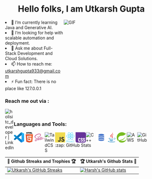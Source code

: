 <h1 align="center">Hello folks, I am Utkarsh Gupta </h1>
<img align="right" alt="GIF" src="https://media2.giphy.com/media/gjrYDwbjnK8x36xZIO/giphy.gif?cid=790b76113ec6f004299080f1a0b4518fb9d4cf2a277d4f94&rid=giphy.gif&ct=s" width="310" height="280"/


- 🌱 I’m currently learning Java and Generative AI.
- 🤔 I’m looking for help with scalable automation and deployment.
- 💬 Ask me about Full-Stack Development and Cloud Solutions.
- 📫 How to reach me: utkarshgupta933@gmail.com
- ⚡ Fun fact: There is no place like 127.0.0.1


### Reach me out via :


[<img align="left" alt="holisitc_developer | LinkedIn" width="29px" src="https://raw.githubusercontent.com/rahuldkjain/github-profile-readme-generator/master/src/images/icons/Social/linked-in-alt.svg" />](www.linkedin.com/in/utk2003)

<br />

### Languages and Tools:

[<img align="left" alt="Visual Studio Code" width="34px" src="https://raw.githubusercontent.com/github/explore/80688e429a7d4ef2fca1e82350fe8e3517d3494d/topics/visual-studio-code/visual-studio-code.png" />](https://code.visualstudio.com/download)
[<img align="left" alt="HTML5" width="34px" src="https://raw.githubusercontent.com/github/explore/80688e429a7d4ef2fca1e82350fe8e3517d3494d/topics/html/html.png" />](https://html.com/)
[<img align="left" alt="SCSS" width="34px" src="https://raw.githubusercontent.com/devicons/devicon/master/icons/sass/sass-original.svg"/>](https://sass-lang.com)
[<img align="left" alt="TailwindCSS" width="34px" src="https://upload.wikimedia.org/wikipedia/commons/d/d5/Tailwind_CSS_Logo.svg"/>](https://tailwindcss.com/)
[<img align="left" alt="JavaScript" width="34px" src="https://raw.githubusercontent.com/devicons/devicon/master/icons/javascript/javascript-original.svg"/>](https://javascript.com/)
[<img align="left" alt="React" width="34px" src="https://raw.githubusercontent.com/devicons/devicon/master/icons/react/react-original-wordmark.svg"/>](https://reactjs.org/)
[<img align="left" alt="CSS3" width="34px" src="https://raw.githubusercontent.com/github/explore/80688e429a7d4ef2fca1e82350fe8e3517d3494d/topics/css/css.png" />](https://en.wikipedia.org/wiki/CSS)
[<img align="left" alt="C++" width="34px" src="https://upload.wikimedia.org/wikipedia/commons/1/18/ISO_C%2B%2B_Logo.svg"/>](https://www.cplusplus.com/)
[<img align="left" alt="SQL" width="34px" src="https://raw.githubusercontent.com/github/explore/80688e429a7d4ef2fca1e82350fe8e3517d3494d/topics/sql/sql.png" />](https://www.mysql.com/)
[<img align="left" alt="Java" width="34px" src="https://raw.githubusercontent.com/devicons/devicon/master/icons/java/java-original.svg"/>](https://www.java.com/)
[<img align="left" alt="Spring Boot" width="34px" src="https://raw.githubusercontent.com/devicons/devicon/master/icons/spring/spring-original.svg"/>](https://spring.io/projects/spring-boot)
[<img align="left" alt="AWS" width="34px" src="https://upload.wikimedia.org/wikipedia/commons/9/93/Amazon_Web_Services_Logo.svg" />](https://aws.amazon.com/)
[<img align="left" alt="GitHub" width="34px" src="https://cdn4.iconfinder.com/data/icons/iconsimple-logotypes/512/github-512.png" />](https://github.com/)


<br/>
<br/>

<summary>:zap: GitHub Stats</summary>
<br />



|🎯 Github Streaks and Trophies 🏆| 🏆 Utkarsh's Github Stats 🔭|
|----------------------------------|----------------------------|
[![Utkarsh's GitHub Streaks](https://github-readme-streak-stats.herokuapp.com/?user=Utkarsh-UG&theme=midnight-purple&hide_border=true)](https://github.com/Utkarsh-UG)|[![Harsh's GitHub stats](https://github-readme-stats.vercel.app/api?username=Utkarsh-UG&show_icons=true&theme=midnight-purple&hide_title=true)](https://github.com/Utkarsh-UG)|[![Trophies](https://github-profile-trophy.vercel.app/?username=Utkarsh-UG&theme=juicyfresh&margin-w=0&no-frame=false)](https://github.com/Utkarsh-UG)

</p>

<br />





